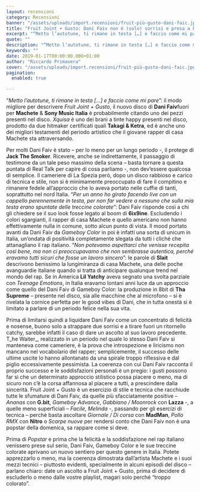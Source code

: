 ```yaml
---
layout: recensioni
category: Recensioni
banner: "/assets/uploads/import.recensioni/fruit-più-gusto-dani-faic.jpg"
title: "Fruit Joint + Gusto: Dani Faiv non è (solo) sorrisi e presa a bene"
excerpt: "“Metto l’autotune, ti rimane in testa […] e faccio come mi pare”: il modo migliore per descrivere Fruit Joint + Gusto, il nuovo disco di Dani Faivfuori per Machete & Sony Music Italia è probabilmente citando uno dei pezzi presenti nel disco. Xquisa è uno dei brani a tinte happy presenti nel disco, prodotto da due [&hellip"
quote: ""
description: "“Metto l’autotune, ti rimane in testa […] e faccio come mi pare”: il modo migliore per descrivere Fruit Joint + Gusto, il nuovo disco di Dani Faivfuori per Machete & Sony Music Italia è probabilmente citando uno dei pezzi presenti nel disco. Xquisa è uno dei brani a tinte happy presenti nel disco, prodotto da due [&hellip"
keywords: ""
date: 2019-01-17T00:00:00.000+01:00
author: "Riccardo Primavera"
cover: "/assets/uploads/import.recensioni/fruit-più-gusto-dani-faic.jpg"
pagination:
  enabled: true

---
```


“_Metto l’autotune, ti rimane in testa \[…\] e faccio come mi pare_”: il modo migliore per descrivere _Fruit Joint + Gusto_, il nuovo disco di **Dani Faiv**fuori per **Machete** & **Sony Music Italia** è probabilmente citando uno dei pezzi presenti nel disco. _Xquisa_ è uno dei brani a tinte happy presenti nel disco, prodotto da due hitmaker certificati quali **Takagi & Ketra**, ed è anche uno dei migliori testamenti del periodo artistico che il giovane rapper di casa Machete sta attraversando.

Per molti Dani Faiv è stato – per lo meno per un lungo periodo -, il protege di **Jack The Smoker**. Ricevere, anche se indirettamente, il passaggio di testimone da un tale peso massimo della scena – basta tornare a questa puntata di Real Talk per capire di cosa parliamo -, non dev’essere qualcosa di semplice. Il cameriere di La Spezia però, dopo un disco rabbioso e carico di tecnica e stile, non si è minimamente preoccupato di fare il compitino e rimanere fedele all’approccio che lo aveva portato nelle cuffie di tanti, soprattutto nel nord Italia. “_Per un anno ho girato facendo live con un cappello perennemente in testa, per non far vedere a nessuno che sulla mia testa erano spuntate delle treccine colorate_”: Dani Faiv risponde così a chi gli chiedere se il suo look fosse legato al boom di **6ix9ine**. Escludendo i colori sgargianti, il rapper di casa Machete e quello americano non hanno effettivamente nulla in comune, sotto alcun punto di vista. Il mood portato avanti da Dani Faiv da _Gameboy Color_ in poi è infatti una sorta di unicum in Italia, un’ondata di positività completamente slegata da tutti i cliché che attanagliano il rap italiano. “_Non potevamo aspettarci che venisse recepita così bene, ma non ci preoccupavamo che non sembrasse autentica, perché eravamo tutti sicuri che fosse un lavoro sincero_”: le parole di **Slait** descrivono benissimo la lungimiranza di casa Machete, una delle poche avanguardie italiane quando si tratta di anticipare qualunque trend nel mondo del rap. Se in America **Lil Yatchy** aveva segnato una svolta parziale con _Teenage Emotions_, in Italia eravamo lontani anni luce da un approccio come quello del Dani Faiv di Gameboy Color: la produzione in 8bit di **Tha Supreme** – presente nel disco, sia alle macchine che al microfono – si è rivelata la cornice perfetta per le good vibes di Dani, che in tutta onestà si è limitato a parlare di un periodo felice nella sua vita.

Prima di limitarsi quindi a liquidare Dani Faiv come un concentrato di felicità e nosense, buono solo a strappare due sorrisi e a tirare fuori un ritornello catchy, sarebbe infatti il caso di dare un ascolto al suo lavoro precedente. T_he Waiter_, realizzato in un periodo nel quale lo stesso Dani Faiv si manteneva come cameriere, è la prova che introspezione e liricismo non mancano nel vocabolario del rapper; semplicemente, il successo delle ultime uscite lo hanno allontanato da una spirale troppo riflessiva e dal piglio eccessivamente pessimista. La coerenza con cui Dani Faiv racconta il proprio successo e le soddisfazioni personali è un pregio: i gusti possono far sì che un determinato approccio stilistico possa piacere o meno, ma di sicuro non c’è la corsa affannosa al piacere a tutti, a prescindere dalla sincerità. Fruit Joint + Gusto è un esercizio di stile e tecnica che racchiude tutte le sfumature di Dani Faiv, da quelle più sfacciatamente positive – _Ananas_ con **G.bit**, _Gameboy Advance_, _Gabbiano / Moonrock_ con **Lazza** \-, a quelle meno superficiali – _Facile_, _Melinda_ \-, passando per gli esercizi di tecnica – perché basta ascoltare _Giornale / Di corsa_ con **MadMan**, _Pollo RMX_ con **Nitro** o _Scarpe nuove_ per rendersi conto che Dani Faiv non è una popstar della domenica, sa rappare come si deve.

Prima di _Popstar_ e prima che la felicità e la soddisfazione nel rap italiano venissero prese sul serio, Dani Faiv, Gameboy Color e le sue treccine colorate aprivano un nuovo sentiero per questo genere in Italia. Potete apprezzarlo o meno, ma la coerenza dimostrata dall’artista Machete e i suoi mezzi tecnici – piuttosto evidenti, specialmente in alcuni episodi del disco – parlano chiaro: date un ascolto a Fruit Joint + Gusto, prima di decidere di escluderlo o meno dalle vostre playlist, magari solo perché “troppo colorato”.